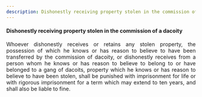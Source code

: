 ```yaml
---
description: Dishonestly receiving property stolen in the commission of a dacoity
---
```


#### Dishonestly receiving property stolen in the commission of a dacoity
<div style="text-align: justify">

Whoever dishonestly receives or retains any stolen property, the possession of which he knows or has reason to believe to have been transferred by the commission of dacoity, or dishonestly receives from a person whom he knows or has reason to believe to belong to or have belonged to a gang of dacoits, property which he knows or has reason to believe to have been stolen, shall be punished with imprisonment for life or with rigorous imprisonment for a term which may extend to ten years, and shall also be liable to fine.

</div>
